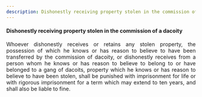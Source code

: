 ```yaml
---
description: Dishonestly receiving property stolen in the commission of a dacoity
---
```


#### Dishonestly receiving property stolen in the commission of a dacoity
<div style="text-align: justify">

Whoever dishonestly receives or retains any stolen property, the possession of which he knows or has reason to believe to have been transferred by the commission of dacoity, or dishonestly receives from a person whom he knows or has reason to believe to belong to or have belonged to a gang of dacoits, property which he knows or has reason to believe to have been stolen, shall be punished with imprisonment for life or with rigorous imprisonment for a term which may extend to ten years, and shall also be liable to fine.

</div>
